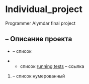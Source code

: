 # Individual_project

Programmer Aiymdar final project

## – Описание проекта



- – список
* - список
[running tests](https://facebook.github.io/) – ссылка
1. – список нумерованный
